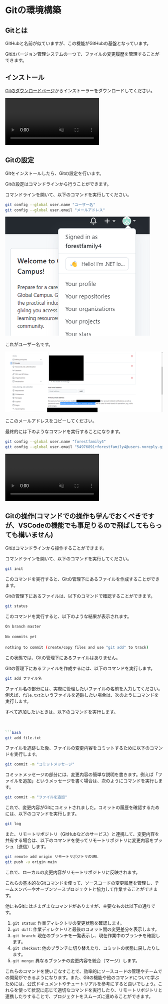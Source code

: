 # Gitの環境構築

## Gitとは

GitHubと名前が似ていますが、この機能がGitHubの基盤となっています。

Gitはバージョン管理システムの一つで、ファイルの変更履歴を管理することができます。

## インストール

[Gitのダウンロードページ](https://git-scm.com/downloads)からインストーラーをダウンロードしてください。

<div><video controls src="../img/git1.mp4" muted="true"></video></div>

## Gitの設定

Gitをインストールしたら、Gitの設定を行います。

Gitの設定はコマンドラインから行うことができます。

コマンドラインを開いて、以下のコマンドを実行してください。

```bash
git config --global user.name "ユーザー名"
git config --global user.email "メールアドレス"
```
![Alt text](../img/git-username.png)

これがユーザー名です。

![Alt text](../img/git-useremail.png)

ここのメールアドレスをコピーしてください。

最終的には下のようなコマンドを実行することになります。

```bash
git config --global user.name "forestfamily4"
git config --global user.email "54976891+forestfamily4@users.noreply.github.com"
```

<div><video controls src="../img/git2.mp4" muted="true"></video></div>

## Gitの操作(コマンドでの操作も学んでおくべきですが、VSCodeの機能でも事足りるので飛ばしてもらっても構いません)

Gitはコマンドラインから操作することができます。

コマンドラインを開いて、以下のコマンドを実行してください。

```bash
git init
```

このコマンドを実行すると、Gitの管理下にあるファイルを作成することができます。

Gitの管理下にあるファイルは、以下のコマンドで確認することができます。

```bash
git status
```

このコマンドを実行すると、以下のような結果が表示されます。

```bash
On branch master

No commits yet

nothing to commit (create/copy files and use "git add" to track)
```

この状態では、Gitの管理下にあるファイルはありません。

Gitの管理下にあるファイルを作成するには、以下のコマンドを実行します。

```bash
git add ファイル名
```
ファイル名の部分には、実際に管理したいファイルの名前を入力してください。例えば、`file.txt`というファイルを追跡したい場合は、次のようにコマンドを実行します。

すべて追加したいときは、以下のコマンドを実行します。

```bash


```bash
git add file.txt
```

ファイルを追跡した後、ファイルの変更内容をコミットするために以下のコマンドを実行します。

```bash
git commit -m "コミットメッセージ"
```

コミットメッセージの部分には、変更内容の簡単な説明を書きます。例えば「ファイルを追加」というメッセージを書く場合は、次のようにコマンドを実行します。

```bash
git commit -m "ファイルを追加"
```

これで、変更内容がGitにコミットされました。コミットの履歴を確認するためには、以下のコマンドを実行します。

```bash
git log
```

また、リモートリポジトリ（GitHubなどのサービス）と連携して、変更内容を共有する場合は、以下のコマンドを使ってリモートリポジトリに変更内容をプッシュ（送信）します。

```bash
git remote add origin リモートリポジトリのURL
git push -u origin main
```

これで、ローカルの変更内容がリモートリポジトリに反映されます。

これらの基本的なGitコマンドを使って、ソースコードの変更履歴を管理し、チームメンバーやオープンソースプロジェクトと協力して作業することができます。

他にもGitにはさまざまなコマンドがありますが、主要なものは以下の通りです。

1. `git status`: 作業ディレクトリの変更状態を確認します。
2. `git diff`: 作業ディレクトリと最後のコミット間の変更差分を表示します。
3. `git branch`: 現在のブランチを一覧表示し、現在作業中のブランチを確認します。
4. `git checkout`: 他のブランチに切り替えたり、コミットの状態に戻したりします。
5. `git merge`: 異なるブランチの変更内容を統合（マージ）します。

これらのコマンドを使いこなすことで、効率的にソースコードの管理やチームでの開発ができるようになります。また、Gitの機能や他のコマンドについて学ぶためには、公式ドキュメントやチュートリアルを参考にすると良いでしょう。これらを使って状況に応じて適切なコマンドを実行したり、リモートリポジトリと連携したりすることで、プロジェクトをスムーズに進めることができます。